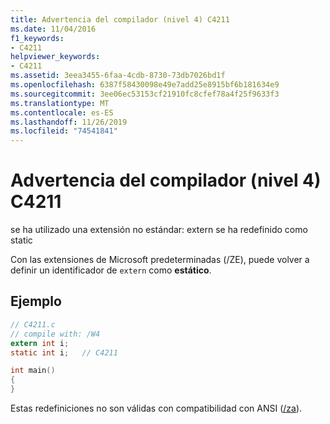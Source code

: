 ```yaml
---
title: Advertencia del compilador (nivel 4) C4211
ms.date: 11/04/2016
f1_keywords:
- C4211
helpviewer_keywords:
- C4211
ms.assetid: 3eea3455-6faa-4cdb-8730-73db7026bd1f
ms.openlocfilehash: 6387f58430098e49e7add25e8915bf6b181634e9
ms.sourcegitcommit: 3ee06ec53153cf21910fc8cfef78a4f25f9633f3
ms.translationtype: MT
ms.contentlocale: es-ES
ms.lasthandoff: 11/26/2019
ms.locfileid: "74541841"
---
```

# <a name="compiler-warning-level-4-c4211"></a>Advertencia del compilador (nivel 4) C4211

se ha utilizado una extensión no estándar: extern se ha redefinido como static

Con las extensiones de Microsoft predeterminadas (/ZE), puede volver a definir un identificador de `extern` como **estático**.

## <a name="example"></a>Ejemplo

```c
// C4211.c
// compile with: /W4
extern int i;
static int i;   // C4211

int main()
{
}
```

Estas redefiniciones no son válidas con compatibilidad con ANSI ([/za](../../build/reference/za-ze-disable-language-extensions.md)).

